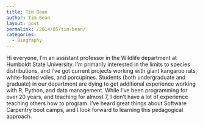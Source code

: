 ```yaml
---
title: Tim Bean
author: Tim Bean
layout: post
permalink: /2014/05/tim-bean/
categories:
  - Biography
---
```

Hi everyone, I&#8217;m an assistant professor in the Wildlife department at Humboldt State University. I&#8217;m primarily interested in the limits to species distributions, and I&#8217;ve got current projects working with giant kangaroo rats, white-footed voles, and porcupines. Students (both undergraduate and graduate) in our department are dying to get additional experience working with R, Python, and data management. While I&#8217;ve been programming for over 20 years, and teaching for almost 7, I don&#8217;t have a lot of experience teaching others how to program. I&#8217;ve heard great things about Software Carpentry boot camps, and I look forward to learning this pedagogical approach.